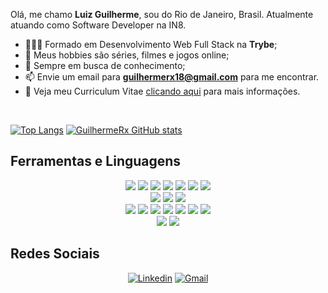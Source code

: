 Olá, me chamo **Luiz Guilherme**, sou do Rio de Janeiro, Brasil. Atualmente atuando como Software Developer na IN8.

- 👨🏽‍💻 Formado em Desenvolvimento Web Full Stack na **Trybe**; 
- 🤔 Meus hobbies são séries, filmes e jogos online;
- 💼 Sempre em busca de conhecimento;
- 📫 Envie um email para **guilhermerx18@gmail.com** para me encontrar.
- 📝 Veja meu Curriculum Vitae <a href="https://drive.google.com/file/d/1dr9KRpp9wjfO7ZCVzpZ0M61rS9nL-IUm/view?usp=sharing" target="_blank">clicando aqui</a> para mais informações.

<br>

<p>

  [![Top Langs](https://github-readme-stats.vercel.app/api/top-langs/?username=GuilhermeRx&layout=compact&theme=dracula)](https://github.com/anuraghazra/github-readme-stats)
  [![GuilhermeRx GitHub stats](https://github-readme-stats.vercel.app/api?username=GuilhermeRx&show_icons=true&theme=dracula&count_private=true)](https://github.com/anuraghazra/github-readme-stats)
   

</p>
  

  
## Ferramentas e Linguagens
<div align="center">
  <div align="center">
    <img src='https://img.shields.io/badge/HTML5-E34F26?style=for-the-badge&logo=html5&logoColor=white'>
    <img src='https://img.shields.io/badge/CSS3-1572B6?style=for-the-badge&logo=css3&logoColor=white'>
    <img src='https://img.shields.io/badge/JavaScript-323330?style=for-the-badge&logo=javascript&logoColor=F7DF1E'> 
    <img src='https://img.shields.io/badge/React-20232A?style=for-the-badge&logo=react&logoColor=61DAFB'>
    <img src='https://img.shields.io/badge/Redux-593D88?style=for-the-badge&logo=redux&logoColor=white'>
    <img src='https://img.shields.io/badge/firebase-%23039BE5.svg?style=for-the-badge&logo=firebase'>
    <img src='https://img.shields.io/badge/styled--components-DB7093?style=for-the-badge&logo=styled-components&logoColor=white'> 
  </div>
  <div align="center">
    <img src='https://img.shields.io/badge/Jest-C21325?style=for-the-badge&logo=jest&logoColor=white'>
    <img src='https://img.shields.io/badge/Mocha-8D6748?style=for-the-badge&logo=Mocha&logoColor=white'>
    <img src='https://img.shields.io/badge/-TestingLibrary-%23E33332?style=for-the-badge&logo=testing-library&logoColor=white'>
  </div>
  <div align="center">
    <img src='https://img.shields.io/badge/Docker-2CA5E0?style=for-the-badge&logo=docker&logoColor=white'>
    <img src='https://img.shields.io/badge/Node.js-339933?style=for-the-badge&logo=nodedotjs&logoColor=white'>
    <img src='https://img.shields.io/badge/Express.js-000000?style=for-the-badge&logo=express&logoColor=white'>
    <img src='https://img.shields.io/badge/MySQL-005C84?style=for-the-badge&logo=mysql&logoColor=white'>
    <img src='https://img.shields.io/badge/Sequelize-52B0E7?style=for-the-badge&logo=Sequelize&logoColor=white'>
    <img src='https://img.shields.io/badge/TypeScript-007ACC?style=for-the-badge&logo=typescript&logoColor=white'>
    <img src='https://img.shields.io/badge/MongoDB-4EA94B?style=for-the-badge&logo=mongodb&logoColor=white'>
  </div>
  <div align="center">
    <img src='https://img.shields.io/badge/Linux-FCC624?style=for-the-badge&logo=linux&logoColor=black'>
    <img src='https://img.shields.io/badge/GIT-E44C30?style=for-the-badge&logo=git&logoColor=white'>
  </div>
</div>



## Redes Sociais
  
<div align="center">
  <a href="https://www.linkedin.com/in/luizguilhermeavelino/" target="_blank" rel="external"><img src="https://img.shields.io/badge/LinkedIn-0077B5?style=for-the-badge&logo=linkedin&logoColor=white" alt="Linkedin"></a>
  <a href="mailto:guilhermerx18@gmail.com" target="_blank"><img src="https://img.shields.io/badge/Gmail-D14836?style=for-the-badge&logo=gmail&logoColor=white" alt="Gmail"></a> 

</div>
